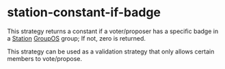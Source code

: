 # station-constant-if-badge

This strategy returns a constant if a voter/proposer has a specific badge in a [Station](https://www.station.express/) [GroupOS](https://groupos.xyz/) group; If not, zero is returned.

This strategy can be used as a validation strategy that only allows certain members to vote/propose.
